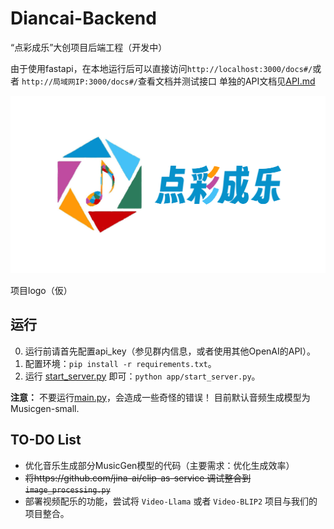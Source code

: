 # Diancai-Backend
“点彩成乐”大创项目后端工程（开发中）

由于使用fastapi，在本地运行后可以直接访问`http://localhost:3000/docs#/`或者 `http://局域网IP:3000/docs#/`查看文档并测试接口
单独的API文档见[API.md](API.md)

![](logo.png)

项目logo（仮）


## 运行
0. 运行前请首先配置api_key（参见群内信息，或者使用其他OpenAI的API）。
1. 配置环境：`pip install -r requirements.txt`。
2. 运行 [start_server.py](/app/start_server.py) 即可：`python app/start_server.py`。

**注意：** 不要运行[main.py](/app/main.py)，会造成一些奇怪的错误！
目前默认音频生成模型为 Musicgen-small.


## TO-DO List
- 优化音乐生成部分MusicGen模型的代码（主要需求：优化生成效率）
- ~~将https://github.com/jina-ai/clip-as-service 调试整合到`image_processing.py`~~
- 部署视频配乐的功能，尝试将 `Video-Llama` 或者 `Video-BLIP2` 项目与我们的项目整合。




